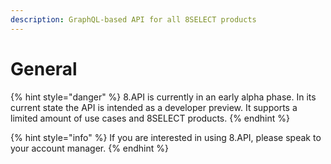 ```yaml
---
description: GraphQL-based API for all 8SELECT products
---
```


# General

{% hint style="danger" %}
8.API is currently in an early alpha phase. In its current state the API is intended as a developer preview. It supports a limited amount of use cases and 8SELECT products.
{% endhint %}

>

{% hint style="info" %}
 If you are interested in using 8.API, please speak to your account manager.
{% endhint %}



